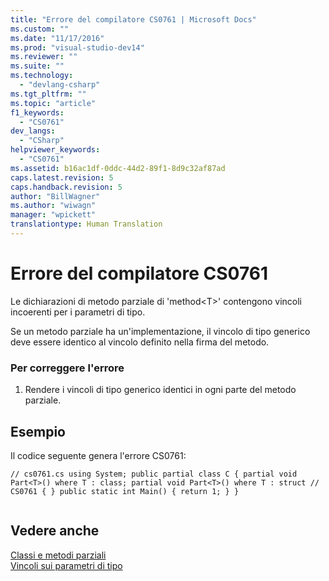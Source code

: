 ```yaml
---
title: "Errore del compilatore CS0761 | Microsoft Docs"
ms.custom: ""
ms.date: "11/17/2016"
ms.prod: "visual-studio-dev14"
ms.reviewer: ""
ms.suite: ""
ms.technology: 
  - "devlang-csharp"
ms.tgt_pltfrm: ""
ms.topic: "article"
f1_keywords: 
  - "CS0761"
dev_langs: 
  - "CSharp"
helpviewer_keywords: 
  - "CS0761"
ms.assetid: b16ac1df-0ddc-44d2-89f1-8d9c32af87ad
caps.latest.revision: 5
caps.handback.revision: 5
author: "BillWagner"
ms.author: "wiwagn"
manager: "wpickett"
translationtype: Human Translation
---
```

# Errore del compilatore CS0761
Le dichiarazioni di metodo parziale di 'method\<T\>' contengono vincoli incoerenti per i parametri di tipo.  
  
 Se un metodo parziale ha un'implementazione, il vincolo di tipo generico deve essere identico al vincolo definito nella firma del metodo.  
  
### Per correggere l'errore  
  
1.  Rendere i vincoli di tipo generico identici in ogni parte del metodo parziale.  
  
## Esempio  
 Il codice seguente genera l'errore CS0761:  
  
```  
// cs0761.cs using System; public partial class C { partial void Part<T>() where T : class; partial void Part<T>() where T : struct // CS0761 { } public static int Main() { return 1; } }  
  
```  
  
## Vedere anche  
 [Classi e metodi parziali](../../csharp/programming-guide/classes-and-structs/partial-classes-and-methods.md)   
 [Vincoli sui parametri di tipo](../../csharp/programming-guide/generics/constraints-on-type-parameters.md)